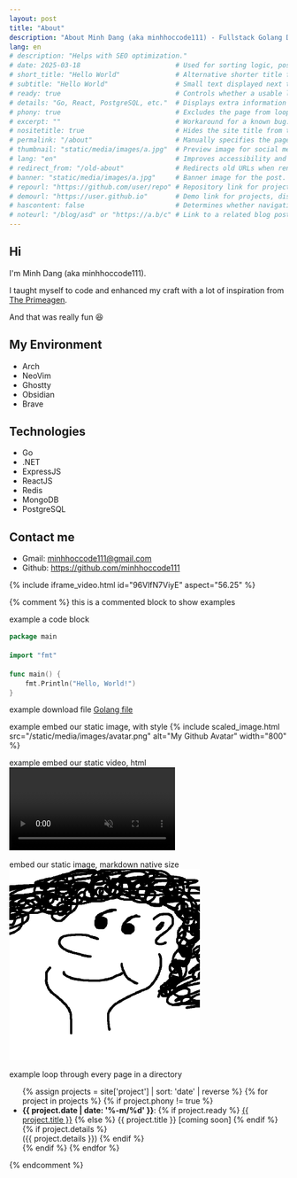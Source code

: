 ```yaml
---
layout: post
title: "About"
description: "About Minh Dang (aka minhhoccode111) - Fullstack Golang Developer"
lang: en
# description: "Helps with SEO optimization."
# date: 2025-03-18                        # Used for sorting logic, post ordering, etc.
# short_title: "Hello World"              # Alternative shorter title for meta previews if the main title is too long.
# subtitle: "Hello World"                 # Small text displayed next to the page title in our custom theme.
# ready: true                             # Controls whether a usable link should be displayed in loops.
# details: "Go, React, PostgreSQL, etc."  # Displays extra information in our custom theme.
# phony: true                             # Excludes the page from loops when iterating through a directory.
# excerpt: ""                             # Workaround for a known bug.
# nositetitle: true                       # Hides the site title from the page title.
# permalink: "/about"                     # Manually specifies the page URL instead of using the default structure.
# thumbnail: "static/media/images/a.jpg"  # Preview image for social media (Twitter, etc.).
# lang: "en"                              # Improves accessibility and SEO, useful for multilingual sites.
# redirect_from: "/old-about"             # Redirects old URLs when renaming/migrating pages to prevent broken links.
# banner: "static/media/images/a.jpg"     # Banner image for the post.
# repourl: "https://github.com/user/repo" # Repository link for projects, displayed if available.
# demourl: "https://user.github.io"       # Demo link for projects, displayed if available.
# hascontent: false                       # Determines whether navigation to the page should be enabled.
# noteurl: "/blog/asd" or "https://a.b/c" # Link to a related blog post, tutorial, or documentation (internal or external).
---
```


## Hi

I'm Minh Dang (aka minhhoccode111).

I taught myself to code and enhanced my craft with a lot of inspiration from [The Primeagen](https://www.youtube.com/@ThePrimeagen).

And that was really fun 😆

## My Environment

- Arch
- NeoVim
- Ghostty
- Obsidian
- Brave

## Technologies

- Go
- .NET
- ExpressJS
- ReactJS
- Redis
- MongoDB
- PostgreSQL

## Contact me

- Gmail: <minhhoccode111@gmail.com>
- Github: <https://github.com/minhhoccode111>

{% include iframe_video.html id="96VlfN7ViyE" aspect="56.25" %}

{% comment %}
this is a commented block to show examples

example a code block

```go
package main

import "fmt"

func main() {
    fmt.Println("Hello, World!")
}
```

example download file
[Golang file](/static/files/hello-world.go)

example embed our static image, with style
{% include scaled_image.html src="/static/media/images/avatar.png" alt="My Github Avatar" width="800" %}

example embed our static video, html
<video autoplay="autoplay" loop="loop" controls muted playsinline  oncontextmenu="return false;"  preload="auto"  class="demo">

  <source src="/static/media/demos/vim.mp4" type="video/mp4">
</video>

embed our static image, markdown native size
![Local Port Forwarding](/static/media/images/avatar.png)

example loop through every page in a directory

<ul class="double-spaced">
  {% assign projects = site['project'] | sort: 'date' | reverse %}
  {% for project in projects %}
    {% if project.phony != true %}
      <li>
        <strong>{{ project.date | date: '%-m/%d' }}</strong>:
        {% if project.ready %}
          <a href="{{ project.url }}">{{ project.title }}</a>
        {% else %}
          {{ project.title }} [coming soon]
        {% endif %}
        {% if project.details %}
          <br>
          ({{ project.details }})
        {% endif %}
      </li>
    {% endif %}
  {% endfor %}
</ul>
{% endcomment %}
